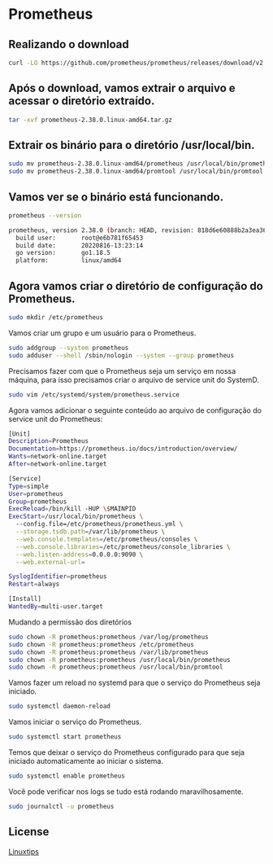 # Prometheus


## Realizando o download 

```bash
curl -LO https://github.com/prometheus/prometheus/releases/download/v2.38.0/prometheus-2.38.0.linux-amd64.tar.gz

```

## Após o download, vamos extrair o arquivo e acessar o diretório extraído.

```bash
tar -xvf prometheus-2.38.0.linux-amd64.tar.gz
```
## Extrair os binário para o diretório /usr/local/bin.
```bash
sudo mv prometheus-2.38.0.linux-amd64/prometheus /usr/local/bin/prometheus
sudo mv prometheus-2.38.0.linux-amd64/promtool /usr/local/bin/promtool
```

## Vamos ver se o binário está funcionando.

```bash
prometheus --version

prometheus, version 2.38.0 (branch: HEAD, revision: 818d6e60888b2a3ea363aee8a9828c7bafd73699)
  build user:       root@e6b781f65453
  build date:       20220816-13:23:14
  go version:       go1.18.5
  platform:         linux/amd64
```
## Agora vamos criar o diretório de configuração do Prometheus.

```bash
sudo mkdir /etc/prometheus

```
Vamos criar um grupo e um usuário para o Prometheus.
```bash
sudo addgroup --system prometheus
sudo adduser --shell /sbin/nologin --system --group prometheus
```

Precisamos fazer com que o Prometheus seja um serviço em nossa máquina, para isso precisamos criar o arquivo de service unit do SystemD.
```bash
sudo vim /etc/systemd/system/prometheus.service
```

Agora vamos adicionar o seguinte conteúdo ao arquivo de configuração do service unit do Prometheus: 
```bash
[Unit]
Description=Prometheus
Documentation=https://prometheus.io/docs/introduction/overview/
Wants=network-online.target
After=network-online.target

[Service]
Type=simple
User=prometheus
Group=prometheus
ExecReload=/bin/kill -HUP \$MAINPID
ExecStart=/usr/local/bin/prometheus \
  --config.file=/etc/prometheus/prometheus.yml \
  --storage.tsdb.path=/var/lib/prometheus \
  --web.console.templates=/etc/prometheus/consoles \
  --web.console.libraries=/etc/prometheus/console_libraries \
  --web.listen-address=0.0.0.0:9090 \
  --web.external-url=

SyslogIdentifier=prometheus
Restart=always

[Install]
WantedBy=multi-user.target

```
Mudando a permissão dos diretórios 
```bash
sudo chown -R prometheus:prometheus /var/log/prometheus
sudo chown -R prometheus:prometheus /etc/prometheus
sudo chown -R prometheus:prometheus /var/lib/prometheus
sudo chown -R prometheus:prometheus /usr/local/bin/prometheus
sudo chown -R prometheus:prometheus /usr/local/bin/promtool
```
Vamos fazer um reload no systemd para que o serviço do Prometheus seja iniciado.
```bash
sudo systemctl daemon-reload
```
Vamos iniciar o serviço do Prometheus.


```bash
sudo systemctl start prometheus
```
Temos que deixar o serviço do Prometheus configurado para que seja iniciado automaticamente ao iniciar o sistema.
```bash
sudo systemctl enable prometheus
```
Você pode verificar nos logs se tudo está rodando maravilhosamente.
```bash
sudo journalctl -u prometheus
```

## License

[Linuxtips](https://github.com/badtuxx/DescomplicandoPrometheus)

